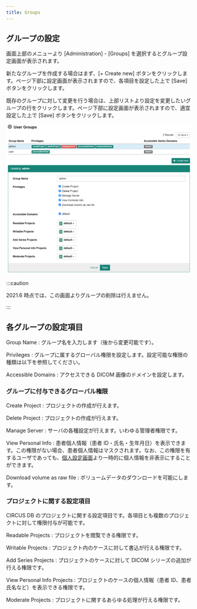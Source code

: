 ```yaml
---
title: Groups
---
```


## グループの設定

画面上部のメニューより [Administration] - [Groups] を選択するとグループ設定画面が表示されます。

新たなグループを作成する場合はまず、[+ Create new] ボタンをクリックします。ページ下部に設定画面が表示されますので、各項目を設定した上で [Save] ボタンをクリックします。

既存のグループに対して変更を行う場合は、上部リストより設定を変更したいグループの行をクリックします。ページ下部に設定画面が表示されますので、適宜設定した上で [Save] ボタンをクリックします。

![Groups](groups.png)

:::caution

2021.6 時点では、この画面よりグループの削除は行えません。

:::

## 各グループの設定項目

Group Name
: グループ名を入力します（後から変更可能です）。

Privileges
: グループに属するグローバル権限を設定します。設定可能な権限の種類は以下を参照してください。

Accessible Domains
: アクセスできる DICOM 画像のドメインを設定します。

### グループに付与できるグローバル権限

Create Project
: プロジェクトの作成が行えます。

Delete Project
: プロジェクトの作成が行えます。

Manage Server
: サーバの各種設定が行えます。いわゆる管理者権限です。

View Personal Info
: 患者個人情報（患者 ID・氏名・生年月日）を表示できます。この権限がない場合、患者個人情報はマスクされます。なお、この権限を有するユーザであっても、[個人設定画面](../users/user-preference)より一時的に個人情報を非表示にすることができます。

Download volume as raw file
: ボリュームデータのダウンロードを可能にします。

### プロジェクトに関する設定項目

CIRCUS DB のプロジェクトに関する設定項目です。各項目とも複数のプロジェクトに対して権限付与が可能です。

Readable Projects
: プロジェクトを閲覧できる権限です。

Writable Projects
: プロジェクト内のケースに対して書込が行える権限です。

Add Series Projects
: プロジェクトのケースに対して DICOM シリーズの追加が行える権限です。

View Personal Info Projects
: プロジェクトのケースの個人情報（患者 ID、患者氏名など）を表示できる権限です。

Moderate Projects
: プロジェクトに関するあらゆる処理が行える権限です。
